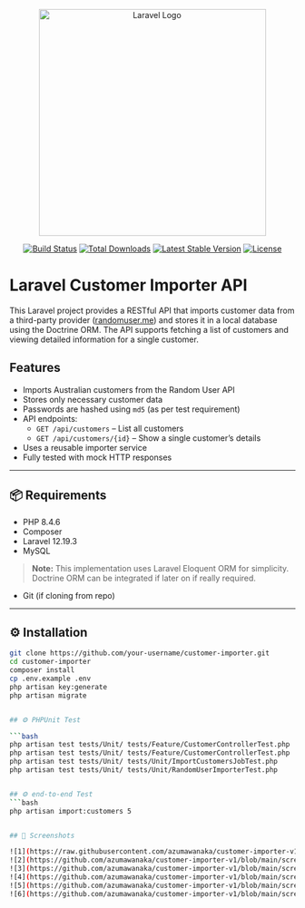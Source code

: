 <p align="center"><a href="https://laravel.com" target="_blank"><img src="https://raw.githubusercontent.com/laravel/art/master/logo-lockup/5%20SVG/2%20CMYK/1%20Full%20Color/laravel-logolockup-cmyk-red.svg" width="400" alt="Laravel Logo"></a></p>

<p align="center">
<a href="https://github.com/laravel/framework/actions"><img src="https://github.com/laravel/framework/workflows/tests/badge.svg" alt="Build Status"></a>
<a href="https://packagist.org/packages/laravel/framework"><img src="https://img.shields.io/packagist/dt/laravel/framework" alt="Total Downloads"></a>
<a href="https://packagist.org/packages/laravel/framework"><img src="https://img.shields.io/packagist/v/laravel/framework" alt="Latest Stable Version"></a>
<a href="https://packagist.org/packages/laravel/framework"><img src="https://img.shields.io/packagist/l/laravel/framework" alt="License"></a>
</p>


# Laravel Customer Importer API

This Laravel project provides a RESTful API that imports customer data from a third-party provider ([randomuser.me](https://randomuser.me/api)) and stores it in a local database using the Doctrine ORM. The API supports fetching a list of customers and viewing detailed information for a single customer.

## Features

- Imports Australian customers from the Random User API
- Stores only necessary customer data
- Passwords are hashed using `md5` (as per test requirement)
- API endpoints:
  - `GET /api/customers` – List all customers
  - `GET /api/customers/{id}` – Show a single customer’s details
- Uses a reusable importer service
- Fully tested with mock HTTP responses

---

## 📦 Requirements

- PHP 8.4.6
- Composer
- Laravel 12.19.3
- MySQL
> **Note:** This implementation uses Laravel Eloquent ORM for simplicity. Doctrine ORM can be integrated if later on if really required.
- Git (if cloning from repo)

---

## ⚙️ Installation

```bash
git clone https://github.com/your-username/customer-importer.git
cd customer-importer
composer install
cp .env.example .env
php artisan key:generate
php artisan migrate


## ⚙️ PHPUnit Test

```bash
php artisan test tests/Unit/ tests/Feature/CustomerControllerTest.php
php artisan test tests/Unit/ tests/Feature/CustomerControllerTest.php
php artisan test tests/Unit/ tests/Unit/ImportCustomersJobTest.php
php artisan test tests/Unit/ tests/Unit/RandomUserImporterTest.php


## ⚙️ end-to-end Test
```bash
php artisan import:customers 5


## 📸 Screenshots

![1](https://raw.githubusercontent.com/azumawanaka/customer-importer-v1/main/screenshots/1.png)
![2](https://github.com/azumawanaka/customer-importer-v1/blob/main/screenshots/2.png)
![3](https://github.com/azumawanaka/customer-importer-v1/blob/main/screenshots/3.png)
![4](https://github.com/azumawanaka/customer-importer-v1/blob/main/screenshots/4.png)
![5](https://github.com/azumawanaka/customer-importer-v1/blob/main/screenshots/5.png)
![6](https://github.com/azumawanaka/customer-importer-v1/blob/main/screenshots/6.png)
